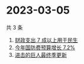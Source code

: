 # 2023-03-05

共 3 条

<!-- BEGIN -->
<!-- 最后更新时间 Sun Mar 05 2023 14:09:33 GMT+0800 (China Standard Time) -->

1. [财政支出 7 成以上用于民生](https://www.zhihu.com/search?q=%E8%B4%A2%E6%94%BF%E6%94%AF%E5%87%BA%207%20%E6%88%90%E4%BB%A5%E4%B8%8A%E7%94%A8%E4%BA%8E%E6%B0%91%E7%94%9F)
1. [今年国防费预算增长 7.2%](https://www.zhihu.com/search?q=%E4%BB%8A%E5%B9%B4%E5%9B%BD%E9%98%B2%E8%B4%B9%E9%A2%84%E7%AE%97%E5%A2%9E%E9%95%BF%207.2%25)
1. [进击的巨人最终季更新](https://www.zhihu.com/search?q=%E8%BF%9B%E5%87%BB%E7%9A%84%E5%B7%A8%E4%BA%BA%E6%9C%80%E7%BB%88%E5%AD%A3%E6%9B%B4%E6%96%B0)

<!-- END -->
